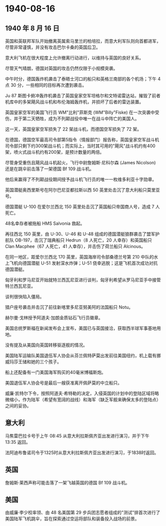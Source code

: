 # 1940-08-16

## 1940 年 8 月 16 日

英国和英联邦军队开始撤离英属索马里兰的柏培拉，而意大利军队则向首都进军，尽管非常谨慎，并没有攻击巴尔卡桑的英国后卫。

意大利飞机在很大程度上允许撤离行动进行，以维持与英国的良好关系。

尽管天气晴朗，德国对英国的攻击仍然仅限于小规模突袭。

中午时分，德国轰炸机袭击了泰晤士河口的船只和英格兰南部的各个机场；下午 4
点 30 分，一些相同的目标再次遭到袭击。

Ju 87
斯图卡俯冲轰炸机袭击了英国皇家空军坦格尔和文特诺雷达站，摧毁了前者机库中的多架飓风战斗机和布伦海姆轰炸机，并损坏了后者的雷达装置。

英国皇家空军的美国飞行员 WM"比利"菲斯克 (WM"Billy"Fiske)
在一次突袭中受伤，并于第二天牺牲，成为不列颠战役中唯一在战斗中阵亡的美国人。

这一天，英国皇家空军损失了 22 架战斗机，而德国空军损失了 72 架。

在德国，德国空军最高司令部第5指令（情报部门）报告称，英国皇家空军战斗机司令部只剩下约300架战斗机；而实际上，当时其可用的"飓风"战斗机约有400架，喷火式战斗机约有200架，是预计数量的两倍。

尽管身受重伤且飓风战斗机起火，飞行中尉詹姆斯·尼科尔森 (James Nicolson)
还是在跳伞前击落了一架德国 Bf 109 战斗机。

他后来赢得了不列颠战役期间授予战斗机飞行员的唯一一枚维多利亚十字勋章。

英国潜艇奥西里斯号在阿尔巴尼亚都拉斯以西 50
英里处击沉了意大利船只莫里亚号。

德国潜艇 U-100 在爱尔兰西北 150 英里处击沉了英国船只帝国商人号，造成 7
人死亡。

48名幸存者被拖船 HMS Salvonia 救起。

再往西北 150 英里，由 U-30、U-46 和 U-48
组成的德国潜艇狼群袭击了盟军护航队 OB-197，击沉了瑞典船只 Hedrun（8
人死亡，20 人幸存）和英国船只 Clan Macphee（67 人死亡，41
人幸存），并击伤了荷兰船只 Alcinous。

在同一地区，距爱尔兰西北 170 英里，英国海岸司令部桑德兰号第 210
中队的水上飞机向德国潜艇 U-51 发射深水炸弹；U-51
侥幸逃脱；这是飞机首次成功对抗德国潜艇。

匈牙利和罗马尼亚开始就特兰西瓦尼亚进行谈判，匈牙利希望从罗马尼亚手中接管特兰西瓦尼亚。

谈判很快陷入僵局。

猎户座号袭击并击沉了前往新喀里多尼亚努美阿的法国船只 Notu。

赫尔曼·戈林授予阿道夫·加朗金质钻石飞行员徽章。

美国总统罗斯福在新闻发布会上宣布，美国已与英国接洽，获取西半球军事基地用地。

没有提及从美国向英国转移驱逐舰的情况。

美国陆军运输队美国退伍军人协会从芬兰佩特萨莫出发前往美国纽约，机上载有挪威玛莎王储和她的三个孩子。

船上还配备有一门美国海军购买的40毫米博福斯炮。

美国退伍军人协会号是最后一艘获准离开佩萨莫的中立船只。

威廉·凯特尔下令，按照阿道夫·希特勒的决定，入侵英国的计划中的登陆区域将略微缩小，作为陆军（希望有宽阔的战线）和海军（缺乏军舰来确保太多的登陆点）之间的妥协。

## 意大利

马焦雷巴拉卡号于上午 08:45 从意大利拉斯佩齐亚出发进行演习，并于下午
13:35 返回。

法阿迪布鲁诺司令于1325时从意大利拉斯佩齐亚出发进行演习，于1838时返回。

## 英国

詹姆斯·莱西声称可能击落了一架飞越英国的德国 Bf 109 战斗机。

## 美国

由威廉·李少校率领、由 48 名美国第 29
步兵团志愿者组成的"测试"排首次进行了美国陆军飞机跳伞，旨在探索通过空运将部队和装备投入战场的前景。

